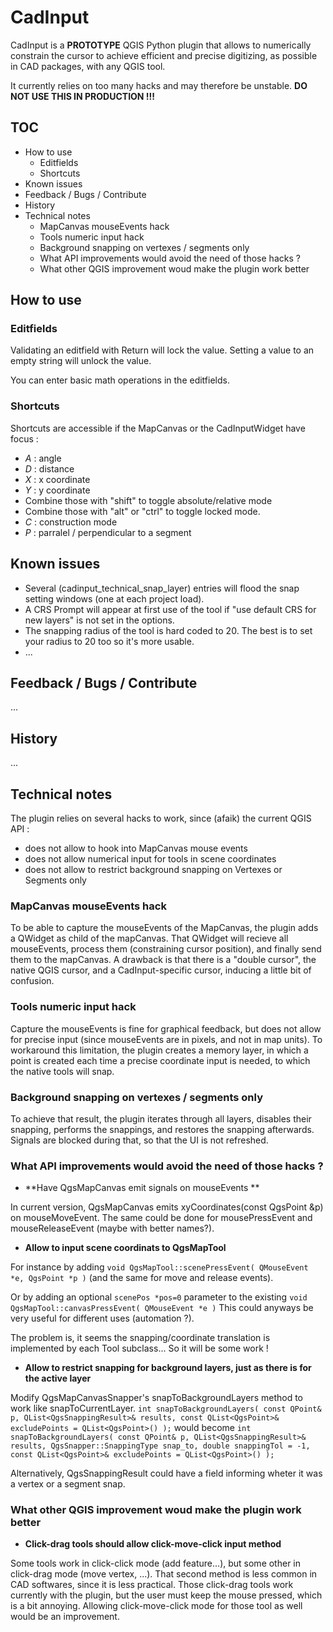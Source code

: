 # CadInput


CadInput is a __PROTOTYPE__ QGIS Python plugin that allows to numerically constrain the cursor to achieve efficient and precise digitizing, as possible in CAD packages, with any QGIS tool.

It currently relies on too many hacks and may therefore be unstable. **DO NOT USE THIS IN PRODUCTION !!!**

## TOC
<!-- MarkdownTOC -->
- How to use
    - Editfields
    - Shortcuts
- Known issues
- Feedback / Bugs / Contribute
- History
- Technical notes
    - MapCanvas mouseEvents hack
    - Tools numeric input hack
    - Background snapping on vertexes / segments only
    - What API improvements would avoid the need of those hacks ?
    - What other QGIS improvement woud make the plugin work better
<!-- /MarkdownTOC -->


## How to use

### Editfields

Validating an editfield with Return will lock the value.
Setting a value to an empty string will unlock the value.

You can enter basic math operations in the editfields.


### Shortcuts

Shortcuts are accessible if the MapCanvas or the CadInputWidget have focus :

- *A* : angle
- *D* : distance
- *X* : x coordinate
- *Y* : y coordinate
- Combine those with "shift" to toggle absolute/relative mode
- Combine those with "alt" or "ctrl" to toggle locked mode.
- *C* : construction mode
- *P* : parralel / perpendicular to a segment

## Known issues

- Several (cadinput_technical_snap_layer) entries will flood the snap setting windows (one at each project load).
- A CRS Prompt will appear at first use of the tool if "use default CRS for new layers" is not set in the options.
- The snapping radius of the tool is hard coded to 20. The best is to set your radius to 20 too so it's more usable. 
- ...

## Feedback / Bugs / Contribute

...

## History

...

## Technical notes

The plugin relies on several hacks to work, since (afaik) the current QGIS API :
- does not allow to hook into MapCanvas mouse events 
- does not allow numerical input for tools in scene coordinates
- does not allow to restrict background snapping on Vertexes or Segments only

### MapCanvas mouseEvents hack

To be able to capture the mouseEvents of the MapCanvas, the plugin adds a QWidget as child of the mapCanvas.
That QWidget will recieve all mouseEvents, process them (constraining cursor position), and finally send them to the mapCanvas.
A drawback is that there is a "double cursor", the native QGIS cursor, and a CadInput-specific cursor, inducing a little bit of confusion.

### Tools numeric input hack

Capture the mouseEvents is fine for graphical feedback, but does not allow for precise input (since mouseEvents are in pixels, and not in map units).
To workaround this limitation, the plugin creates a memory layer, in which a point is created each time a precise coordinate input is needed, to which the native tools will snap.

### Background snapping on vertexes / segments only

To achieve that result, the plugin iterates through all layers, disables their snapping, performs the snappings, and restores the snapping afterwards.
Signals are blocked during that, so that the UI is not refreshed.

### What API improvements would avoid the need of those hacks ? 

- **Have QgsMapCanvas emit signals on mouseEvents **

In current version, QgsMapCanvas emits xyCoordinates(const QgsPoint &p) on mouseMoveEvent. The same could be done for mousePressEvent and mouseReleaseEvent (maybe with better names?).

- **Allow to input scene coordinats to QgsMapTool**

For instance by adding `void QgsMapTool::scenePressEvent( QMouseEvent *e, QgsPoint *p )` (and the same for move and release events).

Or by adding an optional `scenePos *pos=0` parameter to the existing `void QgsMapTool::canvasPressEvent( QMouseEvent *e )`
This could anyways be very useful for different uses (automation ?).

The problem is, it seems the snapping/coordinate translation is implemented by each Tool subclass... So it will be some work !

- **Allow to restrict snapping for background layers, just as there is for the active layer**

Modify QgsMapCanvasSnapper's snapToBackgroundLayers method to work like snapToCurrentLayer.
`int snapToBackgroundLayers( const QPoint& p, QList<QgsSnappingResult>& results, const QList<QgsPoint>& excludePoints = QList<QgsPoint>() );` would become 
`int snapToBackgroundLayers( const QPoint& p, QList<QgsSnappingResult>& results, QgsSnapper::SnappingType snap_to, double snappingTol = -1, const QList<QgsPoint>& excludePoints = QList<QgsPoint>() );`

Alternatively, QgsSnappingResult could have a field informing wheter it was a vertex or a segment snap.

### What other QGIS improvement woud make the plugin work better

- **Click-drag tools should allow click-move-click input method**

Some tools work in click-click mode (add feature...), but some other in click-drag mode (move vertex, ...). That second method is less common in CAD softwares, since it is less practical. Those click-drag tools work currently with the plugin, but the user must keep the mouse pressed, which is a bit annoying. Allowing click-move-click mode for those tool as well would be an improvement.
    

